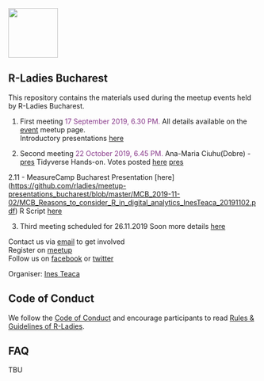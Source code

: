 <img src="https://github.com/rladies/starter-kit/blob/master/logo/R-LadiesGlobal_RBG_online_LogoWithText_Horizontal.png" data-canonical-src="https://github.com/rladies/starter-kit/blob/master/logo/R-LadiesGlobal_RBG_online_LogoWithText_Horizontal.png" height="100" />

## R-Ladies Bucharest


This repository contains the materials used during the meetup events held by R-Ladies Bucharest.

1. First meeting <text style="color:#88398A"> 17 September 2019, 6.30 PM. </text>
All details available on the [event](https://www.meetup.com/rladies-bucharest/events/264438688/) meetup page.
<br>Introductory presentations [here](https://github.com/rladies/meetup-presentations_bucharest/tree/master/Meetup_01_2019-09-17/)

2. Second meeting  <text style="color:#88398A"> 22 October 2019, 6.45 PM. </text>
Ana-Maria Ciuhu(Dobre) - [pres](https://github.com/rladies/meetup-presentations_bucharest/blob/master/Meetup_02_2019-10-22/02_RLadies_Bucharest-AnaMaria_Ciucu_Use_of_R_in_Official_Statistics.pdf)
Tidyverse Hands-on. Votes posted [here](https://forms.gle/KLNGP2g7FiWfdnp47)
[pres](https://github.com/rladies/meetup-presentations_bucharest/blob/master/Meetup_02_2019-10-22/02_RLadies_Bucharest_ChapterIntro_and_TidyTuesday.pdf) 

2.11 - MeasureCamp Bucharest Presentation [here] (https://github.com/rladies/meetup-presentations_bucharest/blob/master/MCB_2019-11-02/MCB_Reasons_to_consider_R_in_digital_analytics_InesTeaca_20191102.pdf) R Script [here](https://github.com/rladies/meetup-presentations_bucharest/blob/master/MCB_2019-11-02/SimonaHalep_gTrendsR.R)

3. Third meeting scheduled for 26.11.2019 Soon more details [here](https://www.meetup.com/rladies-bucharest/events/266186841/)

Contact us via [email](bucuresti@rladies.org) to get involved
<br> Register on [meetup](https://www.meetup.com/rladies-bucharest/)
<br> Follow us on [facebook](https://www.facebook.com/RLadiesBucharest) or [twitter](https://twitter.com/rladiesbuchares)

Organiser: [Ines Teaca](https://twitter.com/ineszz)

## Code of Conduct
We follow the [Code of Conduct](https://github.com/rladies/starter-kit/wiki/Code-of-Conduct) and encourage participants to read [Rules & Guidelines of R-Ladies](https://github.com/rladies/starter-kit/blob/master/R-Ladies_RulesGuidelines.pdf).

## FAQ

TBU
